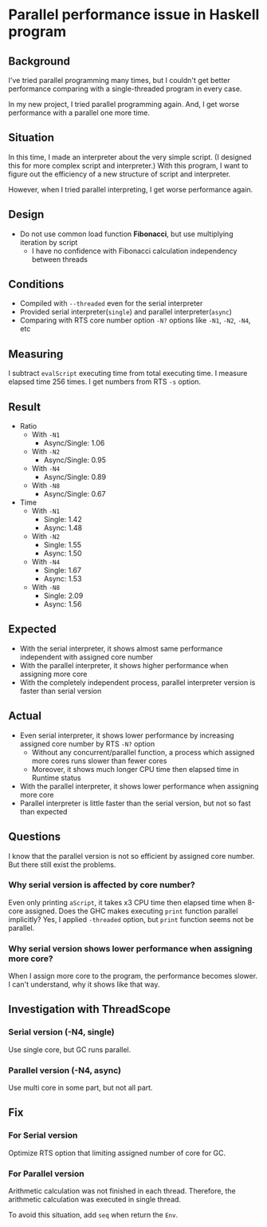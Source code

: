 Parallel performance issue in Haskell program
====

## Background

I've tried parallel programming many times, but I couldn't get better performance comparing with a single-threaded program in every case.

In my new project, I tried parallel programming again. And, I get worse performance with a parallel one more time.

## Situation

In this time, I made an interpreter about the very simple script.
(I designed this for more complex script and interpreter.)
With this program, I want to figure out the efficiency of a new structure of script and interpreter.

However, when I tried parallel interpreting, I get worse performance again.

## Design

* Do not use common load function **Fibonacci**, but use multiplying iteration by script
  * I have no confidence with Fibonacci calculation independency between threads

## Conditions

* Compiled with `--threaded` even for the serial interpreter
* Provided serial interpreter(`single`) and parallel interpreter(`async`)
* Comparing with RTS core number option `-N?` options like `-N1`, `-N2`, `-N4`, etc

## Measuring

I subtract `evalScript` executing time from total executing time.
I measure elapsed time 256 times.
I get numbers from RTS `-s` option.

## Result

* Ratio
  * With `-N1`
    * Async/Single: 1.06
  * With `-N2`
    * Async/Single: 0.95
  * With `-N4`
    * Async/Single: 0.89
  * With `-N8`
    * Async/Single: 0.67
* Time
  * With `-N1`
    * Single: 1.42
    * Async:  1.48
  * With `-N2`
    * Single: 1.55
    * Async:  1.50
  * With `-N4`
    * Single: 1.67
    * Async:  1.53
  * With `-N8`
    * Single: 2.09
    * Async:  1.56

## Expected

* With the serial interpreter, it shows almost same performance independent with assigned core number
* With the parallel interpreter, it shows higher performance when assigning more core
* With the completely independent process, parallel interpreter version is faster than serial version

## Actual

* Even serial interpreter, it shows lower performance by increasing assigned core number by RTS `-N?` option
  * Without any concurrent/parallel function, a process which assigned more cores runs slower than fewer cores
  * Moreover, it shows much longer CPU time then elapsed time in Runtime status
* With the parallel interpreter, it shows lower performance when assigning more core
* Parallel interpreter is little faster than the serial version, but not so fast than expected

## Questions

I know that the parallel version is not so efficient by assigned core number.
But there still exist the problems.

### Why serial version is affected by core number?

Even only printing `aScript`, it takes x3 CPU time then elapsed time when 8-core assigned.
Does the GHC makes executing `print` function parallel implicitly?
Yes, I applied `-threaded` option, but `print` function seems not be parallel.

### Why serial version shows lower performance when assigning more core?

When I assign more core to the program, the performance becomes slower.
I can't understand, why it shows like that way.

## Investigation with ThreadScope

### Serial version (-N4, single)

Use single core, but GC runs parallel.

### Parallel version (-N4, async)

Use multi core in some part, but not all part.

## Fix

### For Serial version

Optimize RTS option that limiting assigned number of core for GC.

### For Parallel version

Arithmetic calculation was not finished in each thread.
Therefore, the arithmetic calculation was executed in single thread.

To avoid this situation, add `seq` when return the `Env`.
